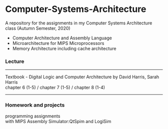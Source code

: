 # Computer-Systems-Architecture
A repository for the assignments in my Computer Systems Architecture class (Autumn Semester, 2020)

- Computer Architecture and Assembly Language
- Microarchitecture for MIPS Microprocessors
- Memory Architecture including cache architecture

### Lecture

*  *  *
Textbook - Digital Logic and Computer Architecture by David Harris, Sarah Harris\
chapter 6 (1-5) / chapter 7 (1-5) / chapter 8 (1-4)
*  *  *
### Homework and projects
programming assignments\
with MIPS Assembly Simulator:QtSpim and LogiSim


